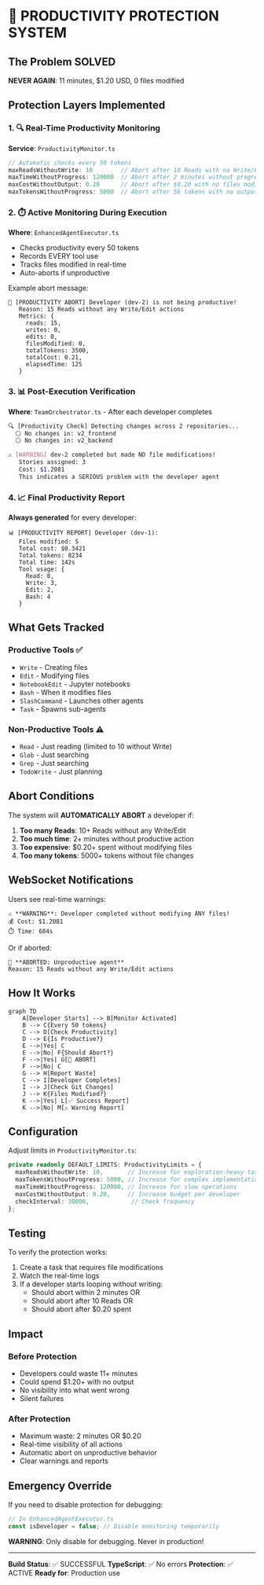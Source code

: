 # 🚨 PRODUCTIVITY PROTECTION SYSTEM

## The Problem SOLVED

**NEVER AGAIN**: 11 minutes, $1.20 USD, 0 files modified

## Protection Layers Implemented

### 1. 🔍 Real-Time Productivity Monitoring

**Service**: `ProductivityMonitor.ts`

```typescript
// Automatic checks every 50 tokens
maxReadsWithoutWrite: 10        // Abort after 10 Reads with no Write/Edit
maxTimeWithoutProgress: 120000  // Abort after 2 minutes without progress
maxCostWithoutOutput: 0.20      // Abort after $0.20 with no files modified
maxTokensWithoutProgress: 5000  // Abort after 5k tokens with no output
```

### 2. ⏱️ Active Monitoring During Execution

**Where**: `EnhancedAgentExecutor.ts`

- Checks productivity every 50 tokens
- Records EVERY tool use
- Tracks files modified in real-time
- Auto-aborts if unproductive

Example abort message:
```
🚨 [PRODUCTIVITY ABORT] Developer (dev-2) is not being productive!
   Reason: 15 Reads without any Write/Edit actions
   Metrics: {
     reads: 15,
     writes: 0,
     edits: 0,
     filesModified: 0,
     totalTokens: 3500,
     totalCost: 0.21,
     elapsedTime: 125
   }
```

### 3. 📊 Post-Execution Verification

**Where**: `TeamOrchestrator.ts` - After each developer completes

```bash
🔍 [Productivity Check] Detecting changes across 2 repositories...
  ⚪ No changes in: v2_frontend
  ⚪ No changes in: v2_backend

⚠️ [WARNING] dev-2 completed but made NO file modifications!
   Stories assigned: 3
   Cost: $1.2081
   This indicates a SERIOUS problem with the developer agent
```

### 4. 📈 Final Productivity Report

**Always generated** for every developer:

```
📊 [PRODUCTIVITY REPORT] Developer (dev-1):
   Files modified: 5
   Total cost: $0.3421
   Total tokens: 8234
   Total time: 142s
   Tool usage: {
     Read: 8,
     Write: 3,
     Edit: 2,
     Bash: 4
   }
```

## What Gets Tracked

### Productive Tools ✅
- `Write` - Creating files
- `Edit` - Modifying files
- `NotebookEdit` - Jupyter notebooks
- `Bash` - When it modifies files
- `SlashCommand` - Launches other agents
- `Task` - Spawns sub-agents

### Non-Productive Tools ⚠️
- `Read` - Just reading (limited to 10 without Write)
- `Glob` - Just searching
- `Grep` - Just searching
- `TodoWrite` - Just planning

## Abort Conditions

The system will **AUTOMATICALLY ABORT** a developer if:

1. **Too many Reads**: 10+ Reads without any Write/Edit
2. **Too much time**: 2+ minutes without productive action
3. **Too expensive**: $0.20+ spent without modifying files
4. **Too many tokens**: 5000+ tokens without file changes

## WebSocket Notifications

Users see real-time warnings:

```
⚠️ **WARNING**: Developer completed without modifying ANY files!
💰 Cost: $1.2081
⏱️ Time: 684s
```

Or if aborted:

```
🚨 **ABORTED: Unproductive agent**
Reason: 15 Reads without any Write/Edit actions
```

## How It Works

```mermaid
graph TD
    A[Developer Starts] --> B[Monitor Activated]
    B --> C{Every 50 tokens}
    C --> D[Check Productivity]
    D --> E{Is Productive?}
    E -->|Yes| C
    E -->|No| F{Should Abort?}
    F -->|Yes| G[🚨 ABORT]
    F -->|No| C
    G --> H[Report Waste]
    C --> I[Developer Completes]
    I --> J[Check Git Changes]
    J --> K{Files Modified?}
    K -->|Yes| L[✅ Success Report]
    K -->|No| M[⚠️ Warning Report]
```

## Configuration

Adjust limits in `ProductivityMonitor.ts`:

```typescript
private readonly DEFAULT_LIMITS: ProductivityLimits = {
  maxReadsWithoutWrite: 10,       // Increase for exploration-heavy tasks
  maxTokensWithoutProgress: 5000, // Increase for complex implementations
  maxTimeWithoutProgress: 120000, // Increase for slow operations
  maxCostWithoutOutput: 0.20,     // Increase budget per developer
  checkInterval: 30000,            // Check frequency
};
```

## Testing

To verify the protection works:

1. Create a task that requires file modifications
2. Watch the real-time logs
3. If a developer starts looping without writing:
   - Should abort within 2 minutes OR
   - Should abort after 10 Reads OR
   - Should abort after $0.20 spent

## Impact

### Before Protection
- Developers could waste 11+ minutes
- Could spend $1.20+ with no output
- No visibility into what went wrong
- Silent failures

### After Protection
- Maximum waste: 2 minutes OR $0.20
- Real-time visibility of all actions
- Automatic abort on unproductive behavior
- Clear warnings and reports

## Emergency Override

If you need to disable protection for debugging:

```typescript
// In EnhancedAgentExecutor.ts
const isDeveloper = false; // Disable monitoring temporarily
```

**WARNING**: Only disable for debugging. Never in production!

---

**Build Status**: ✅ SUCCESSFUL
**TypeScript**: ✅ No errors
**Protection**: ✅ ACTIVE
**Ready for**: Production use